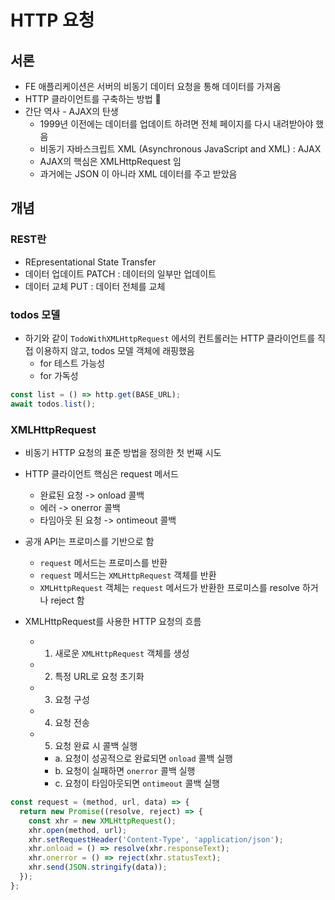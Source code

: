 # HTTP 요청

## 서론

- FE 애플리케이션은 서버의 비동기 데이터 요청을 통해 데이터를 가져옴
- HTTP 클라이언트를 구축하는 방법 🔎
- 간단 역사 - AJAX의 탄생
  - 1999년 이전에는 데이터를 업데이트 하려면 전체 페이지를 다시 내려받아야 했음
  - 비동기 자바스크립트 XML (Asynchronous JavaScript and XML) : AJAX
  - AJAX의 핵심은 XMLHttpRequest 임
  - 과거에는 JSON 이 아니라 XML 데이터를 주고 받았음

## 개념

### REST란

- REpresentational State Transfer
- 데이터 업데이트 PATCH : 데이터의 일부만 업데이트
- 데이터 교체 PUT : 데이터 전체를 교체

### todos 모델

- 하기와 같이 `TodoWithXMLHttpRequest` 에서의 컨트롤러는 HTTP 클라이언트를 직접 이용하지 않고, todos 모델 객체에 래핑했음
  - for 테스트 가능성
  - for 가독성

```typescript
const list = () => http.get(BASE_URL);
await todos.list();
```

### XMLHttpRequest

- 비동기 HTTP 요청의 표준 방법을 정의한 첫 번째 시도
- HTTP 클라이언트 핵심은 request 메서드
  - 완료된 요청 -> onload 콜백
  - 에러 -> onerror 콜백
  - 타임아웃 된 요청 -> ontimeout 콜백
- 공개 API는 프로미스를 기반으로 함

  - `request` 메서드는 프로미스를 반환
  - `request` 메서드는 `XMLHttpRequest` 객체를 반환
  - `XMLHttpRequest` 객체는 `request` 메서드가 반환한 프로미스를 resolve 하거나 reject 함

- XMLHttpRequest를 사용한 HTTP 요청의 흐름
  - 1. 새로운 `XMLHttpRequest` 객체를 생성
  - 2. 특정 URL로 요청 초기화
  - 3. 요청 구성
  - 4. 요청 전송
  - 5. 요청 완료 시 콜백 실행
    - a. 요청이 성공적으로 완료되면 `onload` 콜백 실행
    - b. 요청이 실패하면 `onerror` 콜백 실행
    - c. 요청이 타임아웃되면 `ontimeout` 콜백 실행

```typescript
const request = (method, url, data) => {
  return new Promise((resolve, reject) => {
    const xhr = new XMLHttpRequest();
    xhr.open(method, url);
    xhr.setRequestHeader('Content-Type', 'application/json');
    xhr.onload = () => resolve(xhr.responseText);
    xhr.onerror = () => reject(xhr.statusText);
    xhr.send(JSON.stringify(data));
  });
};
```
